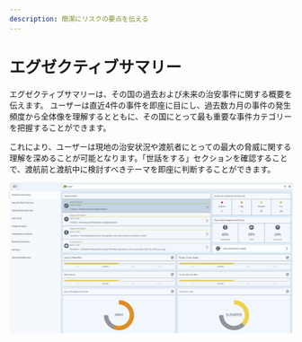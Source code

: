 ```yaml
---
description: 簡潔にリスクの要点を伝える
---
```


# エグゼクティブサマリー

エグゼクティブサマリーは、その国の過去および未来の治安事件に関する概要を伝えます。 ユーザーは直近4件の事件を即座に目にし、過去数カ月の事件の発生頻度から全体像を理解するとともに、その国にとって最も重要な事件カテゴリーを把握することができます。

これにより、ユーザーは現地の治安状況や渡航者にとっての最大の脅威に関する理解を深めることが可能となります。「世話をする」セクションを確認することで、渡航前と渡航中に検討すべきテーマを即座に判断することができます。

![](../.gitbook/assets/p43-img01_axa.jpg)


